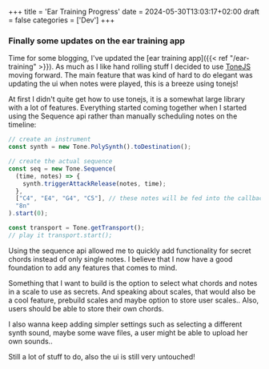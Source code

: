 +++
title = 'Ear Training Progress'
date = 2024-05-30T13:03:17+02:00
draft = false
categories = ['Dev']
+++

### Finally some updates on the ear training app

Time for some blogging, I've updated the [ear training app]({{< ref "/ear-training" >}}). As much as I like hand rolling stuff I decided to use [ToneJS](https://tonejs.github.io/) moving forward. The main feature that was kind of hard to do elegant was updating the ui when notes were played, this is a breeze using tonejs!

<!--more-->

At first I didn't quite get how to use tonejs, it is a somewhat large library with a lot of features. Everything started coming together when I started using the Sequence api rather than manually scheduling notes on the timeline:

```js
// create an instrument
const synth = new Tone.PolySynth().toDestination();

// create the actual sequence
const seq = new Tone.Sequence(
  (time, notes) => {
    synth.triggerAttackRelease(notes, time);
  },
  ["C4", "E4", "G4", "C5"], // these notes will be fed into the callback above, one by one using the provided subdivision:
  "8n"
).start(0);

const transport = Tone.getTransport();
// play it transport.start();
```

Using the sequence api allowed me to quickly add functionality for secret chords instead of only single notes. I believe that I now have a good foundation to add any features that comes to mind.

Something that I want to build is the option to select what chords and notes in a scale to use as secrets. And speaking about scales, that would also be a cool feature, prebuild scales and maybe option to store user scales.. Also, users should be able to store their own chords.

I also wanna keep adding simpler settings such as selecting a different synth sound, maybe some wave files, a user might be able to upload her own sounds..

Still a lot of stuff to do, also the ui is still very untouched!
